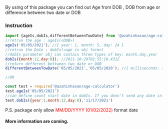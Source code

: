 By using of this package you can find out Age from DOB , DOB from age or difference between two date or DOB

### Instruction

```Javascript
import {ageIs,dobIs,differentBetweenTowDate} from '@azahinhasan/age-calculator'
//retrun the age : ageIs(<DOB>)
ageIs('05/05/2021'); //{ year: 1, month: 5, day: 24 }
//retrun the Date : dobIs(<age in obj form>)
//dobIs parameter obj can contain three types of key: month,day,year
dobIs({month:12,day:0}); //2021-10-29T02:55:18.431Z
//return defferent bettween two date or DOB
differentBetweenTowDate('05/05/2021','05/05/2020'); //{ milliseconds: 31536000000, days: 365 }

//OR

const test = require('@azahinhasan/age-calculator')
test.ageIs('05/05/2021')
//can define count start date in dobIs. If you donn't send any date in 2nd parameter it will count from current date.
test.dobIs({year:1,month:12,day:0},'11/17/2021')

```
P.S. package only allow <span style="color:red">MM/DD/YYYY (01/02/2022)</span> format date

#### More information are coming.